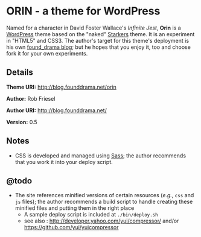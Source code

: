 # ORIN - a theme for WordPress

Named for a character in David Foster Wallace's _Infinite Jest_, **Orin** is a
[WordPress](http://wordpress.org/) theme based on the "naked"
[Starkers](http://starkerstheme.com/) theme.  It is an experiment in "HTML5"
and CSS3.  The author's target for this theme's deployment is his own
[found_drama blog](http://blog.founddrama.net); but he hopes that you enjoy it,
too and choose fork it for your own experiments.

## Details

**Theme URI:** <http://blog.founddrama.net/orin>

**Author:** Rob Friesel

**Author URI:** <http://blog.founddrama.net/>

**Version:** 0.5

## Notes
* CSS is developed and managed using [Sass](http://sass-lang.com/); the author
  recommends that you work it into your deploy script.

## @todo
* The site references minified versions of certain resources (_e.g._, `css` and
  `js` files); the author recommends a build script to handle creating these
  minified files and putting them in the right place
  * A sample deploy script is included at `./bin/deploy.sh`
  * see also : <http://developer.yahoo.com/yui/compressor/> and/or
    <https://github.com/yui/yuicompressor>
